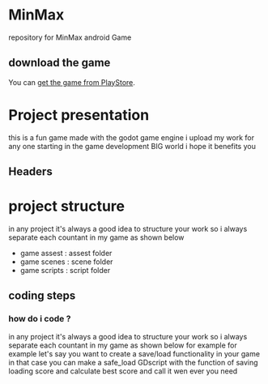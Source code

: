# MinMax
repository for MinMax android Game


## download the game

You can [get the game from PlayStore](https://play.google.com/store/apps/details?id=com.DevBotCompany.MinMax&hl=en).
# Project presentation 
this is a fun game made with the godot game engine i upload my work for any one starting in the game development BIG world i hope it benefits you 

## Headers

# project structure
in any project it's always a good idea to structure your work so i always separate each countant in my game as shown below

* game assest : assest folder
* game scenes : scene folder
* game scripts : script folder
## coding steps 
### how do i code ?
in any project it's always a good idea to structure your work so i always separate each countant in my game as shown below
for example 
for example let's say you want to create a save/load functionality in your game in that case you can make a safe_load GDscript with the function of saving loading score and calculate best score and call it wen ever you need




